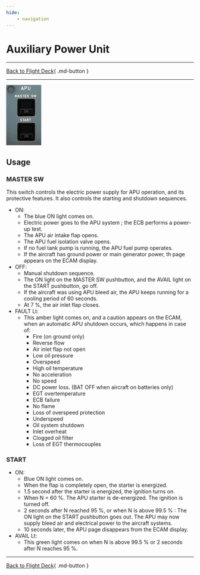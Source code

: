 ```yaml
---
hide:
    - navigation
---
```


# Auxiliary Power Unit

---

[Back to Flight Deck](../flight-deck.md){ .md-button }

---

![APU Panel](../../../assets/a32nx-briefing/overhead-panel/Apu-Panel.png "APU Panel")

## Usage

### MASTER SW

This switch controls the electric power supply for APU operation, and its protective features. It also controls the starting and shutdown sequences.

- ON:
    - The blue ON light comes on.<br/>
    - Electric power goes to the APU system ; the ECB performs a power-up test.
    - The APU air intake flap opens.
    - The APU fuel isolation valve opens.
    - If no fuel tank pump is running, the APU fuel pump operates.
    - If the aircraft has ground power or main generator power, th page appears on the ECAM display.<br/>
- OFF:
    - Manual shutdown sequence.
    - The ON light on the MASTER SW pushbutton, and the AVAIL light on the START pushbutton, go off.
    - If the aircraft was using APU bleed air, the APU keeps running for a cooling period of 60 seconds.
    - At 7 %, the air inlet flap closes.
- FAULT Lt:
    - This amber light comes on, and a caution appears on the ECAM, when an automatic APU shutdown occurs, which happens in case of:
        - Fire (on ground only)
        - Reverse flow
        - Air inlet flap not open
        - Low oil pressure
        - Overspeed
        - High oil temperature
        - No acceleration
        - No speed
        - DC power loss. (BAT OFF when aircraft on batteries only)
        - EGT overtemperature
        - ECB failure
        - No flame
        - Loss of overspeed protection
        - Underspeed
        - Oil system shutdown
        - Inlet overheat
        - Clogged oil filter
        - Loss of EGT thermocouples


### START

- ON:
    - Blue ON light comes on.
    - When the flap is completely open, the starter is energized.
    - 1.5 second after the starter is energized, the ignition turns on.
    - When N = 60 %. The APU starter is de-energized. The ignition is turned off.
    - 2 seconds after N reached 95 %, or when N is above 99.5 % :
    The ON light on the START pushbutton goes out.
    The APU may now supply bleed air and electrical power to the aircraft
    systems.
    - 10 seconds later, the APU page disappears from the ECAM display.
- AVAIL Lt:
    - This green light comes on when N is above 99.5 % or 2 seconds after N reaches 95 %.

---

[Back to Flight Deck](../flight-deck.md){ .md-button }
